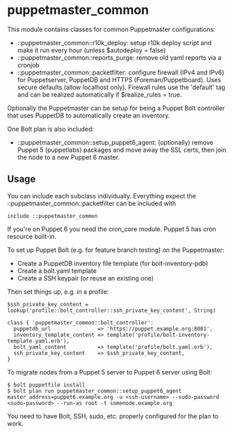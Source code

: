 # puppetmaster_common

This module contains classes for common Puppetmaster configurations:

* ::puppetmaster_common::r10k_deploy: setup r10k deploy script and make it run every hour (unless $autodeploy = false)
* ::puppetmaster_common::reports_purge: remove old yaml reports via a cronjob
* ::puppetmaster_common::packetfilter: configure firewall (IPv4 and IPv6) for Puppetserver, PuppetDB and HTTPS (Foreman/Puppetboard). Uses secure defaults (allow localhost only). Firewall rules use the 'default' tag and can be realized automatically if $realize_rules = true.

Optionally the Puppetmaster can be setup for being a Puppet Bolt controller that uses PuppetDB to automatically create an inventory.

One Bolt plan is also included:

* ::puppetmaster_common::setup_puppet6_agent: (optionally) remove Puppet 5 (puppetlabs) packages and move away the SSL certs, then join the node to a new Puppet 6 master.

## Usage

You can include each subclass individually. Everything expect the ::puppetmaster_common::packetfilter can be included with

    include ::puppetmaster_common

If you're on Puppet 6 you need the cron_core module. Puppet 5 has cron resource
built-in.

To set up Puppet Bolt (e.g. for feature branch testing) on the Puppetmaster:

* Create a PuppetDB inventory file template (for bolt-inventory-pdb)
* Create a bolt.yaml template
* Create a SSH keypair (or reuse an existing one)

Then set things up, e.g. in a profile:

    $ssh_private_key_content = lookup('profile::bolt_controller::ssh_private_key_content', String)
    
    class { 'puppetmaster_common::bolt_controller':
      puppetdb_url               => 'https://puppet.example.org:8081',
      inventory_template_content => template('profile/bolt-inventory-template.yaml.erb'),
      bolt_yaml_content          => template('profile/bolt.yaml.erb'),
      ssh_private_key_content    => $ssh_private_key_content,
    }

To migrate nodes from a Puppet 5 server to Puppet 6 server using Bolt:

    $ bolt puppetfile install
    $ bolt plan run puppetmaster_common::setup_puppet6_agent master_address=puppet6.example.org -u <ssh-username> --sudo-password <sudo-password> --run-as root -t somenode.example.org

You need to have Bolt, SSH, sudo, etc. properly configured for the plan to work.
